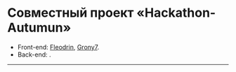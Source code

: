 # Совместный проект «Hackathon-Autumun»

* Front-end: [Fleodrin](https://github.com/Fleodrin), [Grony7](https://github.com/Grony7).
* Back-end: []().

---
